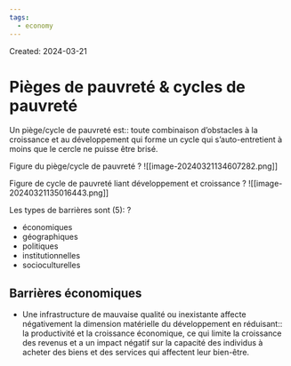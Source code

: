 ```yaml
---
tags:
  - economy
---
```

Created: 2024-03-21

# Pièges de pauvreté & cycles de pauvreté

Un piège/cycle de pauvreté est:: toute combinaison d’obstacles à la croissance et au développement qui forme un cycle qui s’auto-entretient à moins que le cercle ne puisse être brisé.
<!--SR:!2024-04-21,17,250-->

Figure du piège/cycle de pauvreté
?
![[image-20240321134607282.png]]
<!--SR:!2024-04-11,9,210-->

Figure de cycle de pauvreté liant développement et croissance
?
![[image-20240321135016443.png]]
<!--SR:!2024-04-18,15,230-->

Les types de barrières sont (5):
?
- économiques
- géographiques
- politiques
- institutionnelles
- socioculturelles
<!--SR:!2024-04-23,19,250-->

## Barrières économiques

- Une infrastructure de mauvaise qualité ou inexistante affecte négativement la dimension matérielle du développement en réduisant:: la productivité et la croissance économique, ce qui limite la croissance des revenus et a un impact négatif sur la capacité des individus à acheter des biens et des services qui affectent leur bien-être.
<!--SR:!2024-04-13,11,230-->